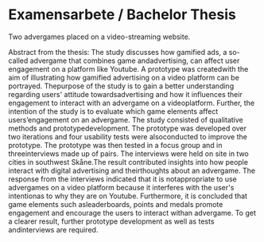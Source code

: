 # Examensarbete / Bachelor Thesis
Two advergames placed on a video-streaming website.

Abstract from the thesis:
The study discusses how gamified ads, a so-called advergame that combines game andadvertising, can affect user engagement on a platform like Youtube. A prototype was createdwith the aim of illustrating how gamified advertising on a video platform can be portrayed. Thepurpose of the study is to gain a better understanding regarding users' attitude towardsadvertising and how it influences their engagement to interact with an advergame on a videoplatform. Further, the intention of the study is to evaluate which game elements affect users’engagement on an advergame. The study consisted of qualitative methods and prototypedevelopment. The prototype was developed over two iterations and four usability tests were alsoconducted to improve the prototype. The prototype was then tested in a focus group and in threeinterviews made up of pairs. The interviews were held on site in two cities in southwest Skåne.The result contributed insights into how people interact with digital advertising and theirthoughts about an advergame. The response from the interviews indicated that it is notappropriate to use advergames on a video platform because it interferes with the user's intentionas to why they are on Youtube. Furthermore, it is concluded that game elements such asleaderboards, points and medals promote engagement and encourage the users to interact withan advergame. To get a clearer result, further prototype development as well as tests andinterviews are required.
